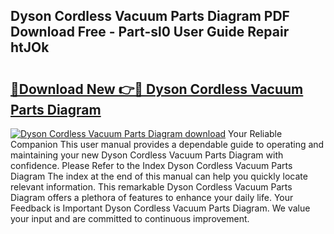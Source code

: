 ## Dyson Cordless Vacuum Parts Diagram PDF Download Free - Part-sl0 User Guide Repair htJOk

# <h2><a href="http://dfh67k.blite.top/?on=Dyson+Cordless+Vacuum+Parts+Diagram">🔗Download New 👉🔴 Dyson Cordless Vacuum Parts Diagram</a></h2>

[![Dyson Cordless Vacuum Parts Diagram download](https://i.imgur.com/lujVjoI.png)](http://dfh67k.blite.top/?on=Dyson+Cordless+Vacuum+Parts+Diagram)
Your Reliable Companion This user manual provides a dependable guide to operating and maintaining your new Dyson Cordless Vacuum Parts Diagram with confidence. Please Refer to the Index Dyson Cordless Vacuum Parts Diagram The index at the end of this manual can help you quickly locate relevant information. This remarkable Dyson Cordless Vacuum Parts Diagram offers a plethora of features to enhance your daily life. Your Feedback is Important Dyson Cordless Vacuum Parts Diagram. We value your input and are committed to continuous improvement.

